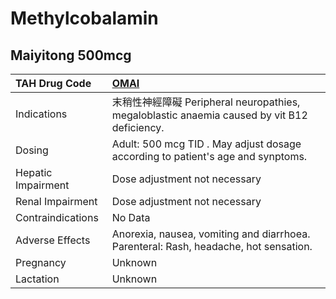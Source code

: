 # Methylcobalamin

## Maiyitong 500mcg

| TAH Drug Code      | [**OMAI**](https://www.tahsda.org.tw/drugs/hissearch.php?drug_code=OMAI)                    |
|:-------------------|:--------------------------------------------------------------------------------------------|
| Indications        | 末稍性神經障礙 Peripheral neuropathies, megaloblastic anaemia caused by vit B12 deficiency. |
| Dosing             | Adult: 500 mcg TID . May adjust dosage according to patient's age and synptoms.             |
| Hepatic Impairment | Dose adjustment not necessary                                                               |
| Renal Impairment   | Dose adjustment not necessary                                                               |
| Contraindications  | No Data                                                                                     |
| Adverse Effects    | Anorexia, nausea, vomiting and diarrhoea. Parenteral: Rash, headache, hot sensation.        |
| Pregnancy          | Unknown                                                                                     |
| Lactation          | Unknown                                                                                     |

